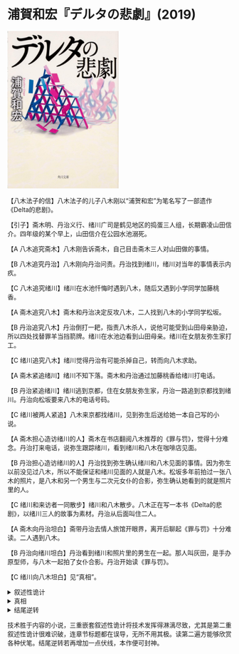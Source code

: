 # 浦賀和宏『デルタの悲劇』(2019)

<img src=images/2019_cover.jpg width=250/>

【八木法子的信】八木法子的儿子八木刚以“浦贺和宏”为笔名写了一部遗作《Delta的悲剧》。

【引子】斋木明、丹治义行、绪川广司是鹤见地区的捣蛋三人组，长期霸凌山田信介。四年级的某个早上，山田信介在公园水池溺死。

【A 八木追究斋木】八木刚告诉斋木，自己目击斋木三人对山田做的事情。

【B 八木追究丹治】八木刚向丹治问责。丹治找到绪川，绪川对当年的事情表示内疚。

【C 八木追究绪川】绪川在水池忏悔时遇到八木，随后又遇到小学同学加藤桃香。

【A 斋木追究八木】斋木和丹治决定反攻八木，二人找到八木的小学同学松坂。

【B 丹治追究八木】丹治倒打一耙，指责八木杀人，说他可能受到山田母亲胁迫，所以四处找替罪羊当挡箭牌。绪川在水池边看到山田母亲。绪川在女朋友弥生家打工。

【C 绪川追究八木】绪川觉得丹治有可能杀掉自己，转而向八木求助。

【A 斋木紧追绪川】绪川不知下落。斋木和丹治通过加藤桃香给绪川打电话。

【B 丹治紧追绪川】绪川逃到京都，住在女朋友弥生家，丹治一路追到京都找到绪川。丹治向松坂要来八木的电话号码。

【C 绪川被两人紧追】八木来京都找绪川，见到弥生后送给她一本自己写的小说。

【A 斋木担心造访绪川的人】斋木在书店翻阅八木推荐的《罪与罚》，觉得十分难念。丹治打来电话，说弥生跟踪绪川，看到绪川和八木在咖啡店见面。

【B 丹治担心造访绪川的人】丹治找到弥生确认绪川和八木见面的事情。因为弥生以前没见过八木，所以不能保证和绪川见面的人就是八木。松坂多年前拍过一张八木的照片，是八木和另一个男生与二次元女仆的合影，弥生确认她看到的就是照片里的人。

【C 绪川和来访者一同散步】绪川和八木散步。八木正在写一本书《Delta的悲剧》，以绪川三人的故事为素材。丹治从后面叫住二人。

【A 斋木向丹治坦白】斋带丹治去情人旅馆开眼界，离开后聊起《罪与罚》十分难读。二人遇到八木。

【B 丹治向绪川坦白】丹治看到绪川和照片里的男生在一起。那人叫灰田，是手办原型师，与八木一起拍了女仆合影。丹治开始读《罪与罚》。

【C 绪川向八木坦白】见“真相”。

<details><summary>叙述性诡计</summary>
时间诡计：A、B、C是三条不同的时间线，分别对应三人二十岁、三十岁、四十岁的时期。

人称诡计：文中的斋木、丹治、绪川都是同一人！A线中的斋木明嫁给丹治义行，变成B线中的丹治明，后来因为丹治义行酗酒，自己无法怀上丹治义行的孩子，所以离婚改嫁给绪川广司，变成C线中的绪川明。

性别诡计：三条线中的主人公（明）一直是女性。
</details>

<details><summary>真相</summary>
在【C 绪川和来访者一同散步】中，丹治义行离婚后并没有放弃改嫁的绪川明，屡次跟踪，偶然遇见来京都摆放绪川明的八木刚。丹治义行误以为二人交往，一怒之下杀死八木刚（浦贺和宏）。
</details>

<details><summary>结尾逆转</summary>
【C 绪川被两人紧追】并不是“绪川明被丹治义行和斋木明紧追”（绪川明和斋木明是同一个人），而是“绪川明被丹治义行和弥生紧追”。弥生因为自己的前男友绪川广司被绪川明夺走，所以紧追绪川明。

八木写下《Delta的悲剧》，目的是为了揭示真凶。山田被三人推下水池后爬了上来，后来被真凶加藤桃香杀死。八木爱上了桃香，但桃香已结婚生子，写书为了破坏桃香家庭，自己放有可能趁虚而入。
</details>

技术胜于内容的小说，三重嵌套叙述性诡计将技术发挥得淋漓尽致，尤其是第二重叙述性诡计很难识破，连章节标题都在误导，无所不用其极。读第二遍方能够欣赏各种伏笔。结尾逆转若再增加一点伏线，本作便可封神。
